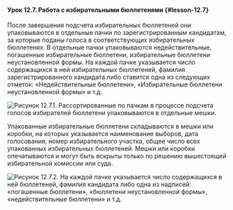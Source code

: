 #### Урок 12.7. Работа с избирательными бюллетенями {#lesson-12.7}

После завершения подсчета избирательных бюллетеней они упаковываются в отдельные пачки по зарегистрированным кандидатам, за которые поданы голоса в соответствующих избирательных бюллетенях. В отдельные пачки упаковываются недействительные, погашенные избирательные бюллетени, избирательные бюллетени неустановленной формы. На каждой пачке указывается число содержащихся в ней избирательных бюллетеней, фамилия зарегистрированного кандидата либо ставится одна из следующих отметок: «Недействительные бюллетени», «Избирательные бюллетени неустановленной формы» и т.д.

![Рисунок 12.7.1. Рассортированные по пачкам в процессе подсчета голосов избирателей бюллетени упаковываются в отдельные мешки.](./4.12.7.1.svg)

Упакованные избирательные бюллетени складываются в мешки или коробки, на которых указывается наименование выборов, дата голосования, номер избирательного участка, общее число всех упакованных избирательных бюллетеней. Мешки или коробки опечатываются и могут быть вскрыты только по решению вышестоящей избирательной комиссии или суда.

![Рисунок 12.7.2. На каждой пачке указывается число содержащихся в ней бюллетеней, фамилия кандидата либо одна из надписей: «погашенные бюллетени», «бюллетени неустановленной формы», «недействительные бюллетени» и т.д.](./4.12.7.2.svg)
